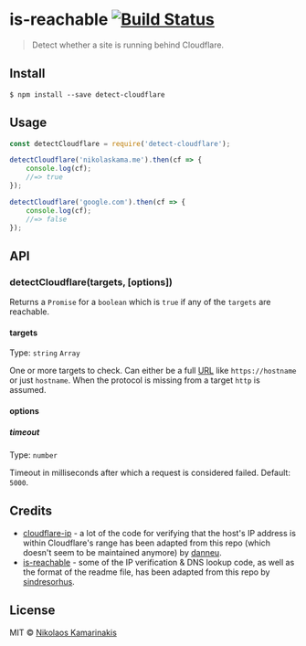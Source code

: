 # is-reachable [![Build Status](https://travis-ci.org/k4m4/detect-cloudflare.svg?branch=master)](https://travis-ci.org/k4m4/detect-cloudflare)

> Detect whether a site is running behind Cloudflare.

## Install

```
$ npm install --save detect-cloudflare
```


## Usage

```js
const detectCloudflare = require('detect-cloudflare');

detectCloudflare('nikolaskama.me').then(cf => {
	console.log(cf);
	//=> true
});

detectCloudflare('google.com').then(cf => {
	console.log(cf);
	//=> false
});
```


## API

### detectCloudflare(targets, [options])

Returns a `Promise` for a `boolean` which is `true` if any of the `targets` are reachable.

#### targets

Type: `string` `Array`

One or more targets to check. Can either be a full [URL](https://nodejs.org/api/url.html) like `https://hostname` or just `hostname`. When the protocol is missing from a target `http` is assumed.

#### options

##### timeout

Type: `number`

Timeout in milliseconds after which a request is considered failed. Default: `5000`.

## Credits

- [cloudflare-ip](https://github.com/danneu/cloudflare-ip) - a lot of the code for verifying that the host's IP address is within Cloudflare's range has been adapted from this repo (which doesn't seem to be maintained anymore) by [danneu](https://github.com/danneu).
- [is-reachable](https://github.com/sindresorhus/is-reachable) - some of the IP verification & DNS lookup code, as well as the format of the readme file, has been adapted from this repo by [sindresorhus](https://github.com/sindresorhus).

## License

MIT © [Nikolaos Kamarinakis](https://nikolaskama.me/)